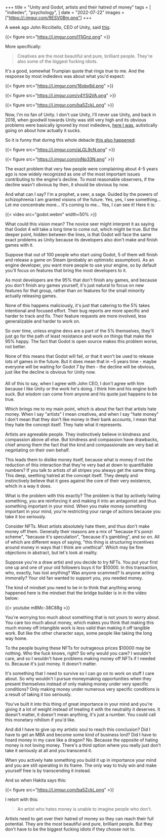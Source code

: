+++
title = "Unity and Godot, artists and their hatred of money"
tags = [
    "indiedev",
    "psychology",
]
date = "2022-07-22"
images = ["https://i.imgur.com/9ESV0Bm.png"]
+++

A week ago John Riccitiello, CEO of Unity, said [this](https://www.pocketgamer.biz/interview/79190/unity-ironsource-john-riccitiello-marc-whitten-merger/):

{{< figure src="https://i.imgur.com/I11jGnz.png" >}}

More specifically:

>Creatives are the most beautiful and pure, brilliant people. They're also some of the biggest fucking idiots.

It's a good, somewhat Trumpian quote that rings true to me. And the response by most indiedevs was about what you'd expect:

{{< figure src="https://i.imgur.com/16obx6d.png" >}}

{{< figure src="https://i.imgur.com/v4YSQVA.png" >}}

{{< figure src="https://i.imgur.com/ba5ZckL.png" >}}

Now, I'm no fan of Unity. I don't use Unity, I'll never use Unity, and back in 2018, when goodwill towards Unity was still very high and its obvious problems were basically ignored by most indiedevs, 
[here I was](https://github.com/a327ex/blog/issues/31), autistically going on about how actually it sucks.

So it is funny that during this whole debacle [this also happened](https://twitter.com/flibitijibibo/status/1547661908097912834):

{{< figure src="https://i.imgur.com/aLGL9cN.png" >}}

{{< figure src="https://i.imgur.com/ojNp33N.png" >}}

The exact problem that very few people were complaining about 4-5 years ago is now widely recognized as one of the most important issues contributing to the engine's decline.
To most reasonable observers, if the decline wasn't obvious by then, it should be obvious by now.

And what can I say? I'm a prophet, a seer, a sage. Guided by the powers of schizophrenia I am granted visions of the future. Yes, yes, I see something... Let me concentrate more... It's coming to me... Yes, I can see it! Here it is:

{{< video src="godot.webm" width=50% >}}

What could this vision mean? The novice seer might interpret it as saying that Godot 4 will take a long time to come out, which might be true. But the deeper point, hidden between the lines, is that Godot will face the same exact 
problems as Unity because its developers also don't make and finish games with it.

Suppose that out of 100 people who start using Godot, 5 of them will finish and release a game on Steam (probably an optimistic assumption). As an engine developer, you want more people to use your engine, so by default
you'll focus on features that bring the most developers to it.

As most developers are the 95% that don't finish any games, and because you don't finish any games yourself, it's just natural to focus on new features
for that group, rather than on features for the small minority actually releasing games.

None of this happens maliciously, it's just that catering to the 5% takes intentional and focused effort. Their bug reports are more specific and harder to track and fix. Their feature requests are more involved, less generalizable
and harder to work on.

So over time, unless engine devs are a part of the 5% themselves, they'll just go for the path of least resistance and work on things that make the 95% happy. The fact that Godot is open source makes
this problem worse, not better.

None of this means that Godot will fail, or that it won't be used to release lots of games in the future. But it does mean that in ~5 years time - maybe everyone will be waiting for Godot 7 by then -
the decline will be obvious, just like the decline is obvious for Unity now.

####

All of this to say, when I agree with John CEO, I don't agree with him because I like Unity or the work he's doing. I think him and his engine both suck. But wisdom can come from anyone and his quote just happens to be true.

Which brings me to my main point, which is about the fact that artists hate money. When I say "artists" I mean creatives, and when I say "hate money" I don't mean that they don't like money in their bank accounts, I mean
that they hate the concept itself. They hate what it represents.

Artists are agreeable people. They instinctively believe in kindness and compassion above all else. But kindness and compassion have drawbacks, chief among them the fact that the kind and compassionate are very bad
at negotiating on their own behalf.

This leads them to dislike money itself, because what is money if not the reduction of this interaction that they're very bad at down to quantifiable numbers? If you talk to artists of all stripes you always get the same
thing. This deep, seething hatred at the concept itself. They deeply and instinctively believe that it goes against the core of their very existence, which in a way it does.

What is the problem with this exactly? The problem is that by actively hating something, you are reinforcing it and making it into an antagonist and thus something important in your mind.
When you make money something important in your mind, you're restricting your range of actions because you take it too seriously.

Consider NFTs. Most artists absolutely hate them, and thus don't make money off them. Generally their reasons are a mix of "because it's ponzi scheme", "because it's speculation", "because it's gambling", and so on.
All of which are different ways of saying, "this thing is structuring incentives around money in ways that I think are unethical". Which may be fine objections in abstract, but let's look at reality.

Suppose you're a draw artist and you decide to try NFTs. You put your first one up and one of your old followers buys it for $10000. In this transaction, who, exactly, has lost anything?
Was anyone scammed? Is anyone acting immorally? Your old fan wanted to support you, you needed money.

The kind of mindset you need to be in to think that anything wrong happened here is the mindset that the bridge builder is in in the video below:

{{< youtube m8Mc-38C88g >}}

You're worrying too much about something that is not yours to worry about. You care too much about money, which makes you think that making this much money off intangible work is less
valid than making it off tangible work. But like the other character says, some people like taking the long way home.

To the people buying these NFTs for outrageous prices $10000 may be nothing. Who the fuck knows, right? So why would you care? I wouldn't care, and so I wouldn't have problems making money off NFTs if I needed to. 
Because it's just money. It doesn't matter.

It's something that I need to survive so I can go on to work on stuff I care about. So why wouldn't I pursue moneymaking opportunities when they present themselves
instead of only making money under very specific conditions? Only making money under numerous very specific conditions is a result of taking it too seriously.

You've built it into this thing of great importance in your mind and you're giving it a lot of weight instead of treating it with the neutrality it deserves.
It doesn't matter, it doesn't mean anything, it's just a number. You could call this monetary nihilism if you'd like.

And did I have to give up my artistic soul to reach this conclusion? Did I have to get an MBA and become some kind of business lord? Did I have to hoard money in my cave like a dragon? No. Because the opposite of 
hating money is not loving money. There's a third option where you really just don't take it seriously at all and you transcend it. 

When you actively hate something you build it up in importance your mind and you are still operating in its frame. The only way to truly win and make yourself free is by transcending it instead.

And so when Hakita says this:

{{< figure src="https://i.imgur.com/ba5ZckL.png" >}}

I retort with this:

>An artist who hates money is unable to imagine people who don't.

Artists need to get over their hatred of money so they can reach their full potential. They are the most beautiful and pure, brilliant people. But they don't have to be the biggest fucking idiots if they choose not to.
